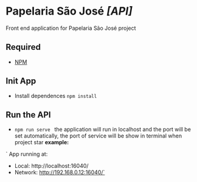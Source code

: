 # Papelaria São José  _[API]_

Front end application for Papelaria São José project

## Required

-   [NPM](https://npmjs.com/)

## Init App

-   Install dependences  `npm install`

## Run the API

-   `npm run serve `
		the application will run in localhost and the port will be set automatically, the port of service will be show in terminal when project star **example:**

`  App running at:
  - Local:   http://localhost:16040/
  - Network: http://192.168.0.12:16040/`
